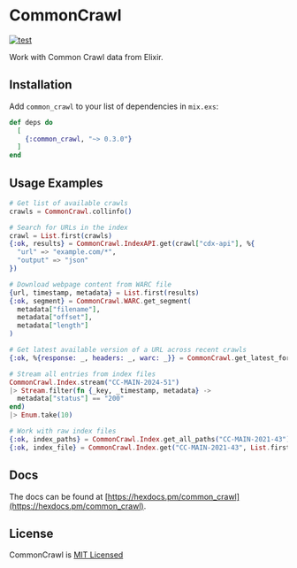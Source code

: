 # CommonCrawl

[![test](https://github.com/preciz/common_crawl/actions/workflows/test.yml/badge.svg)](https://github.com/preciz/common_crawl/actions/workflows/test.yml)

Work with Common Crawl data from Elixir.

## Installation

Add `common_crawl` to your list of dependencies in `mix.exs`:

```elixir
def deps do
  [
    {:common_crawl, "~> 0.3.0"}
  ]
end
```

## Usage Examples

```elixir
# Get list of available crawls
crawls = CommonCrawl.collinfo()

# Search for URLs in the index
crawl = List.first(crawls)
{:ok, results} = CommonCrawl.IndexAPI.get(crawl["cdx-api"], %{
  "url" => "example.com/*",
  "output" => "json"
})

# Download webpage content from WARC file
{url, timestamp, metadata} = List.first(results)
{:ok, segment} = CommonCrawl.WARC.get_segment(
  metadata["filename"],
  metadata["offset"],
  metadata["length"]
)

# Get latest available version of a URL across recent crawls
{:ok, %{response: _, headers: _, warc: _}} = CommonCrawl.get_latest_for_url("https://example.com")

# Stream all entries from index files
CommonCrawl.Index.stream("CC-MAIN-2024-51")
|> Stream.filter(fn {_key, _timestamp, metadata} ->
  metadata["status"] == "200"
end)
|> Enum.take(10)

# Work with raw index files
{:ok, index_paths} = CommonCrawl.Index.get_all_paths("CC-MAIN-2021-43")
{:ok, index_file} = CommonCrawl.Index.get("CC-MAIN-2021-43", List.first(index_paths))
```

## Docs
The docs can be found at [https://hexdocs.pm/common_crawl](https://hexdocs.pm/common_crawl).

## License
CommonCrawl is [MIT Licensed](LICENSE)
